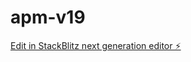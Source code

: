 # apm-v19

[Edit in StackBlitz next generation editor ⚡️](https://stackblitz.com/~/github.com/sigmawadbude/apm-v19)